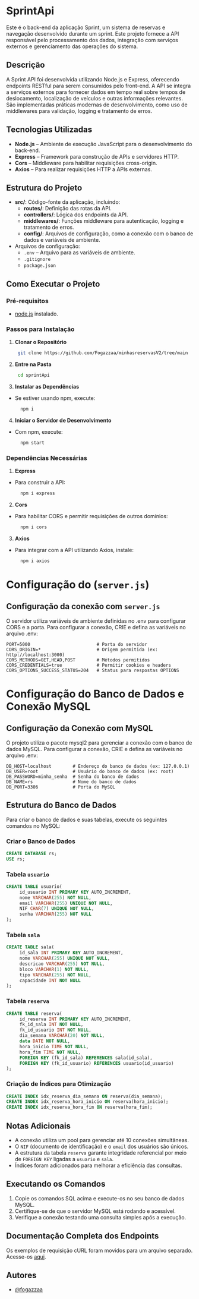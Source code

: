 # SprintApi

Este é o back-end da aplicação Sprint, um sistema de reservas e navegação desenvolvido durante um sprint. Este projeto fornece a API responsável pelo processamento dos dados, integração com serviços externos e gerenciamento das operações do sistema.

## Descrição

A Sprint API foi desenvolvida utilizando Node.js e Express, oferecendo endpoints RESTful para serem consumidos pelo front-end. A API se integra a serviços externos para fornecer dados em tempo real sobre tempos de deslocamento, localização de veículos e outras informações relevantes. São implementadas práticas modernas de desenvolvimento, como uso de middlewares para validação, logging e tratamento de erros.

## Tecnologias Utilizadas

- **Node.js** – Ambiente de execução JavaScript para o desenvolvimento do back-end.
- **Express** – Framework para construção de APIs e servidores HTTP.
- **Cors** – Middleware para habilitar requisições cross-origin.
- **Axios** – Para realizar requisições HTTP a APIs externas.

## Estrutura do Projeto

- **src/**: Código-fonte da aplicação, incluindo:
  - **routes/**: Definição das rotas da API.
  - **controllers/**: Lógica dos endpoints da API.
  - **middlewares/**: Funções middleware para autenticação, logging e tratamento de erros.
  - **config/**: Arquivos de configuração, como a conexão com o banco de dados e variáveis de ambiente.
- Arquivos de configuração:
  - `.env` – Arquivo para as variáveis de ambiente.
  - `.gitignore`
  - `package.json`

## Como Executar o Projeto

### Pré-requisitos

- [node.js](https://nodejs.org/) instalado.

### Passos para Instalação

1. **Clonar o Repositório**

   ```bash
    git clone https://github.com/Fogazzaa/minhasreservasV2/tree/main

   ```

2. **Entre na Pasta**

   ```bash
    cd sprintApi
   ```

3. **Instalar as Dependências**

- Se estiver usando npm, execute:

  ```bash
    npm i
  ```

4. **Iniciar o Servidor de Desenvolvimento**

- Com npm, execute:
  ```bash
    npm start
  ```

### Dependências Necessárias

1. **Express**

- Para construir a API:

  ```bash
    npm i express
  ```

2. **Cors**

- Para habilitar CORS e permitir requisições de outros domínios:

  ```bash
    npm i cors
  ```

3. **Axios**

- Para integrar com a API utilizando Axios, instale:

  ```bash
    npm i axios
  ```

# Configuração do (`server.js`)

## Configuração da conexão com `server.js`

O servidor utiliza variáveis de ambiente definidas no .env para configurar CORS e a porta. Para configurar a conexão, CRIE e defina as variáveis no arquivo .env:

```
PORT=5000                         # Porta do servidor
CORS_ORIGIN=*                     # Origem permitida (ex: http://localhost:3000)
CORS_METHODS=GET,HEAD,POST        # Métodos permitidos
CORS_CREDENTIALS=true             # Permitir cookies e headers
CORS_OPTIONS_SUCCESS_STATUS=204   # Status para respostas OPTIONS
```

# Configuração do Banco de Dados e Conexão MySQL

## Configuração da Conexão com MySQL

O projeto utiliza o pacote mysql2 para gerenciar a conexão com o banco de dados MySQL. Para configurar a conexão, CRIE e defina as variáveis no arquivo .env:

```
DB_HOST=localhost        # Endereço do banco de dados (ex: 127.0.0.1)
DB_USER=root             # Usuário do banco de dados (ex: root)
DB_PASSWORD=minha_senha  # Senha do banco de dados
DB_NAME=rs               # Nome do banco de dados
DB_PORT=3306             # Porta do MySQL
```

## Estrutura do Banco de Dados

Para criar o banco de dados e suas tabelas, execute os seguintes comandos no MySQL:

### Criar o Banco de Dados
```sql
CREATE DATABASE rs;
USE rs;
```

### Tabela `usuario`
```sql
CREATE TABLE usuario(
     id_usuario INT PRIMARY KEY AUTO_INCREMENT,
     nome VARCHAR(255) NOT NULL,
     email VARCHAR(255) UNIQUE NOT NULL,
     NIF CHAR(7) UNIQUE NOT NULL,
     senha VARCHAR(255) NOT NULL
);
```

### Tabela `sala`
```sql
CREATE TABLE sala(
     id_sala INT PRIMARY KEY AUTO_INCREMENT,
     nome VARCHAR(255) UNIQUE NOT NULL,
     descricao VARCHAR(255) NOT NULL,
     bloco VARCHAR(1) NOT NULL,
     tipo VARCHAR(255) NOT NULL,
     capacidade INT NOT NULL
);
```

### Tabela `reserva`
```sql
CREATE TABLE reserva(
     id_reserva INT PRIMARY KEY AUTO_INCREMENT,
     fk_id_sala INT NOT NULL,
     fk_id_usuario INT NOT NULL,
     dia_semana VARCHAR(20) NOT NULL,
     data DATE NOT NULL,
     hora_inicio TIME NOT NULL,
     hora_fim TIME NOT NULL,
     FOREIGN KEY (fk_id_sala) REFERENCES sala(id_sala),
     FOREIGN KEY (fk_id_usuario) REFERENCES usuario(id_usuario)
);
```

### Criação de Índices para Otimização
```sql
CREATE INDEX idx_reserva_dia_semana ON reserva(dia_semana);
CREATE INDEX idx_reserva_hora_inicio ON reserva(hora_inicio);
CREATE INDEX idx_reserva_hora_fim ON reserva(hora_fim);
```

## Notas Adicionais
- A conexão utiliza um pool para gerenciar até 10 conexões simultâneas.
- O `NIF` (documento de identificação) e o `email` dos usuários são únicos.
- A estrutura da tabela `reserva` garante integridade referencial por meio de `FOREIGN KEY` ligadas a `usuario` e `sala`.
- Índices foram adicionados para melhorar a eficiência das consultas.

## Executando os Comandos
1. Copie os comandos SQL acima e execute-os no seu banco de dados MySQL.
2. Certifique-se de que o servidor MySQL está rodando e acessível.
3. Verifique a conexão testando uma consulta simples após a execução.

## Documentação Completa dos Endpoints

Os exemplos de requisição cURL foram movidos para um arquivo separado. Acesse-os [aqui](https://github.com/Fogazzaa/minhasreservasV2/blob/main/sprintApi/CURLS.md).

## Autores

- [@fogazzaa](https://github.com/Fogazzaa)